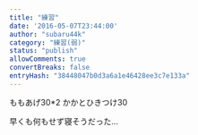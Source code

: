 ```yaml
---
title: "練習"
date: '2016-05-07T23:44:00'
author: "subaru44k"
category: "練習(弱)"
status: "publish"
allowComments: true
convertBreaks: false
entryHash: "38448047b0d3a6a1e46428ee3c7e133a"
---
```

ももあげ30*2
かかとひきつけ30

早くも何もせず寝そうだった…

